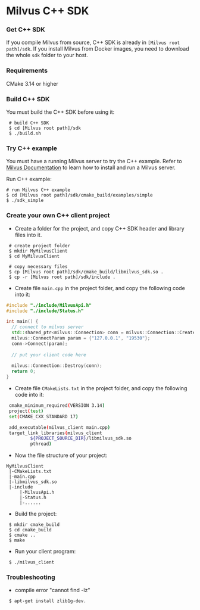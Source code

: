 # Milvus C++ SDK

### Get C++ SDK

If you compile Milvus from source, C++ SDK is already in `[Milvus root path]/sdk`. If you install Milvus from Docker images, you need to download the whole `sdk` folder to your host.

### Requirements

CMake 3.14 or higher

### Build C++ SDK

You must build the C++ SDK before using it:

```shell
 # build C++ SDK
 $ cd [Milvus root path]/sdk
 $ ./build.sh
```

### Try C++ example

You must have a running Milvus server to try the C++ example. Refer to [Milvus Documentation](https://milvus.io/docs/install_milvus.md) to learn how to install and run a Milvus server.

Run C++ example:

 ```shell
 # run Milvus C++ example
 $ cd [Milvus root path]/sdk/cmake_build/examples/simple
 $ ./sdk_simple
 ```

### Create your own C++ client project

- Create a folder for the project, and copy C++ SDK header and library files into it.

```shell
 # create project folder
 $ mkdir MyMilvusClient
 $ cd MyMilvusClient
 
 # copy necessary files
 $ cp [Milvus root path]/sdk/cmake_build/libmilvus_sdk.so .
 $ cp -r [Milvus root path]/sdk/include .
```

- Create file `main.cpp` in the project folder, and copy the following code into it:

```c++
#include "./include/MilvusApi.h"
#include "./include/Status.h"

int main() {
  // connect to milvus server
  std::shared_ptr<milvus::Connection> conn = milvus::Connection::Create();
  milvus::ConnectParam param = {"127.0.0.1", "19530"};
  conn->Connect(param);
  
  // put your client code here
  
  milvus::Connection::Destroy(conn);
  return 0;
}
```

- Create file `CMakeLists.txt` in the project folder, and copy the following code into it:

```bash
 cmake_minimum_required(VERSION 3.14)
 project(test)
 set(CMAKE_CXX_STANDARD 17)

 add_executable(milvus_client main.cpp)
 target_link_libraries(milvus_client
         ${PROJECT_SOURCE_DIR}/libmilvus_sdk.so
         pthread)
```

- Now the file structure of your project:

```shell
MyMilvusClient
 |-CMakeLists.txt
 |-main.cpp
 |-libmilvus_sdk.so
 |-include
     |-MilvusApi.h
     |-Status.h
     |-......
```

- Build the project:

```shell
 $ mkdir cmake_build
 $ cd cmake_build
 $ cmake ..
 $ make
```

- Run your client program:

```shell
 $ ./milvus_client
```

### Troubleshooting

- compile error "cannot find -lz"
```shell
 $ apt-get install zlib1g-dev.
```